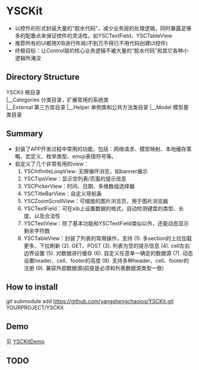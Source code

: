 # YSCKit
- 以控件的形式封装大量的"胶水代码"，减少业务层的处理逻辑，同时暴露足够多的配置点来保证控件的灵活性。如YSCTextField、YSCTableView
- 推荐所有的UI都用XIB进行布局(不到万不得已不用代码创建UI控件)
- 终极目标：让Control层的核心业务逻辑不被大量的“胶水代码”和其它各种小逻辑所淹没

## Directory Structure
YSCKit            根目录<br/>
  |__Categories   分类目录，扩展常用的系统类<br/>
  |__External     第三方库目录
  |__Helper       单例类和公共方法类目录
  |__Model        模型基类目录

## Summary
- 封装了APP开发过程中常用的功能，包括：网络请求、模型映射、本地缓存策略、宏定义、枚举类型、emoji表情符号等。
- 自定义了几个非常有用的view：
  1. YSCInfiniteLoopView: 无限循环浏览，如banner展示
  2. YSCTipsView：显示空列表/页面的提示信息
  3. YSCPickerView：时间、日期、多维数组选择器
  4. YSCTitleBarView：自定义导航条
  5. YSCZoomScrollView：可缩放的图片浏览页，用于图片浏览器
  6. YSCTextField：可在xib上设置数据的格式，自动检测键盘的类型、长度、以及合法性
  7. YSCTextView：除了基本功能和YSCTextField类似以外，还能动态显示剩余字符数
  8. YSCTableView：封装了列表的常用操作，支持
    (1). 多section的上拉加载更多、下拉刷新
    (2). GET、POST
    (3). 列表为空的提示信息
    (4). cell左右边界设置
    (5). 对数据进行缓存
    (6). 自定义任意单一确定的数据源
    (7). 动态设置header、cell、footer的高度
    (8). 支持多种header、cell、footer的注册
    (9). 兼容外部数据源(前提是必须和列表数据源类型一致)
    
## How to install
  git submodule add https://github.com/yangshengchaoios/YSCKit.git YOURPROJECT/YSCKit

## Demo
见 [YSCKitDemo](https://github.com/yangshengchaoios/YSCKitDemo)

## TODO

